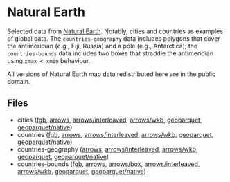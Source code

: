 
# Natural Earth

Selected data from [Natural Earth](https://www.naturalearthdata.com/). Notably, cities and countries as examples of global data. The `countries-geography` data includes polygons that cover the antimeridian (e.g., Fiji, Russia) and a pole (e.g., Antarctica); the `countries-bounds` data includes two boxes that straddle the antimeridian using `xmax < xmin` behaviour.

All versions of Natural Earth map data redistributed here are in the public domain.

<!-- begin file listing -->


## Files

- cities ([fgb](https://raw.githubusercontent.com/geoarrow/geoarrow-data/v0.2.0-rc4/natural-earth/files/natural-earth_cities.fgb), [arrows](https://raw.githubusercontent.com/geoarrow/geoarrow-data/v0.2.0-rc4/natural-earth/files/natural-earth_cities.arrows), [arrows/interleaved](https://raw.githubusercontent.com/geoarrow/geoarrow-data/v0.2.0-rc4/natural-earth/files/natural-earth_cities_interleaved.arrows), [arrows/wkb](https://raw.githubusercontent.com/geoarrow/geoarrow-data/v0.2.0-rc4/natural-earth/files/natural-earth_cities_wkb.arrows), [geoparquet](https://raw.githubusercontent.com/geoarrow/geoarrow-data/v0.2.0-rc4/natural-earth/files/natural-earth_cities.parquet), [geoparquet/native](https://raw.githubusercontent.com/geoarrow/geoarrow-data/v0.2.0-rc4/natural-earth/files/natural-earth_cities_native.parquet))
- countries ([fgb](https://raw.githubusercontent.com/geoarrow/geoarrow-data/v0.2.0-rc4/natural-earth/files/natural-earth_countries.fgb), [arrows](https://raw.githubusercontent.com/geoarrow/geoarrow-data/v0.2.0-rc4/natural-earth/files/natural-earth_countries.arrows), [arrows/interleaved](https://raw.githubusercontent.com/geoarrow/geoarrow-data/v0.2.0-rc4/natural-earth/files/natural-earth_countries_interleaved.arrows), [arrows/wkb](https://raw.githubusercontent.com/geoarrow/geoarrow-data/v0.2.0-rc4/natural-earth/files/natural-earth_countries_wkb.arrows), [geoparquet](https://raw.githubusercontent.com/geoarrow/geoarrow-data/v0.2.0-rc4/natural-earth/files/natural-earth_countries.parquet), [geoparquet/native](https://raw.githubusercontent.com/geoarrow/geoarrow-data/v0.2.0-rc4/natural-earth/files/natural-earth_countries_native.parquet))
- countries-geography ([arrows](https://raw.githubusercontent.com/geoarrow/geoarrow-data/v0.2.0-rc4/natural-earth/files/natural-earth_countries-geography.arrows), [arrows/interleaved](https://raw.githubusercontent.com/geoarrow/geoarrow-data/v0.2.0-rc4/natural-earth/files/natural-earth_countries-geography_interleaved.arrows), [arrows/wkb](https://raw.githubusercontent.com/geoarrow/geoarrow-data/v0.2.0-rc4/natural-earth/files/natural-earth_countries-geography_wkb.arrows), [geoparquet](https://raw.githubusercontent.com/geoarrow/geoarrow-data/v0.2.0-rc4/natural-earth/files/natural-earth_countries-geography.parquet), [geoparquet/native](https://raw.githubusercontent.com/geoarrow/geoarrow-data/v0.2.0-rc4/natural-earth/files/natural-earth_countries-geography_native.parquet))
- countries-bounds ([fgb](https://raw.githubusercontent.com/geoarrow/geoarrow-data/v0.2.0-rc4/natural-earth/files/natural-earth_countries-bounds.fgb), [arrows](https://raw.githubusercontent.com/geoarrow/geoarrow-data/v0.2.0-rc4/natural-earth/files/natural-earth_countries-bounds.arrows), [arrows/box](https://raw.githubusercontent.com/geoarrow/geoarrow-data/v0.2.0-rc4/natural-earth/files/natural-earth_countries-bounds_box.arrows), [arrows/interleaved](https://raw.githubusercontent.com/geoarrow/geoarrow-data/v0.2.0-rc4/natural-earth/files/natural-earth_countries-bounds_interleaved.arrows), [arrows/wkb](https://raw.githubusercontent.com/geoarrow/geoarrow-data/v0.2.0-rc4/natural-earth/files/natural-earth_countries-bounds_wkb.arrows), [geoparquet](https://raw.githubusercontent.com/geoarrow/geoarrow-data/v0.2.0-rc4/natural-earth/files/natural-earth_countries-bounds.parquet), [geoparquet/native](https://raw.githubusercontent.com/geoarrow/geoarrow-data/v0.2.0-rc4/natural-earth/files/natural-earth_countries-bounds_native.parquet))
